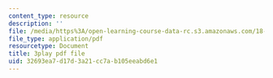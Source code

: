 ```yaml
---
content_type: resource
description: ''
file: /media/https%3A/open-learning-course-data-rc.s3.amazonaws.com/18-03sc-differential-equations-fall-2011/32693ea7d17d3a21cc7ab105eeabd6e1_rjAXFBWJt_o.pdf
file_type: application/pdf
resourcetype: Document
title: 3play pdf file
uid: 32693ea7-d17d-3a21-cc7a-b105eeabd6e1
---
```

